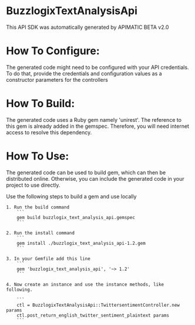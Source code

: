 BuzzlogixTextAnalysisApi
=================
This API SDK was automatically generated by APIMATIC BETA v2.0

How To Configure:
=================
The generated code might need to be configured with your API credentials. To do that,
provide the credentials and configuration values as a constructor parameters for the controllers

How To Build: 
=============
The generated code uses a Ruby gem namely 'unirest'. The reference to this gem is
already added in the gemspec. Therefore, you will need internet access to resolve
this dependency.

How To Use:
===========
The generated code can be used to build gem, which can then be distributed online.
Otherwise, you can include the generated code in your project to use directly.

Use the following steps to build a gem and use locally

    1. Run the build command
        ```
        gem build buzzlogix_text_analysis_api.gemspec
        ```

    2. Run the install command  
        ```
        gem install ./buzzlogix_text_analysis_api-1.2.gem
        ```

    3. In your Gemfile add this line
        ```
        gem 'buzzlogix_text_analysis_api', '~> 1.2'
        ```

    4. Now create an instance and use the instance methods, like following.

        ```
        ctl = BuzzlogixTextAnalysisApi::TwittersentimentController.new params
        ctl.post_return_english_twitter_sentiment_plaintext params
        ```
